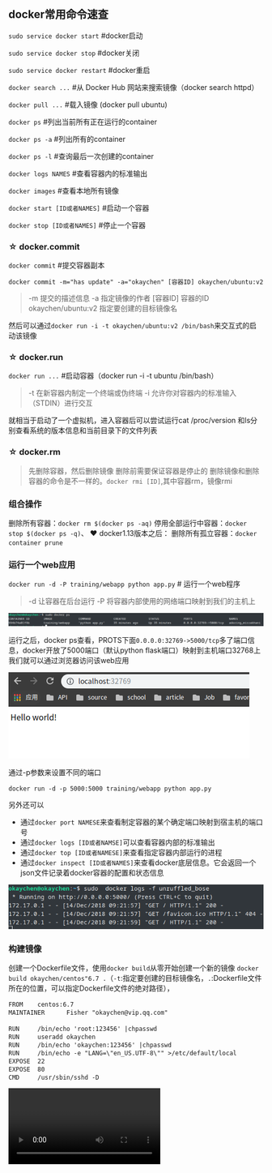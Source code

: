 ## docker常用命令速查
`sudo service docker start`    #docker启动 

`sudo service docker stop`    #docker关闭 

`sudo service docker restart` #docker重启 

`docker search ...` #从 Docker Hub 网站来搜索镜像（docker search httpd）

`docker pull ...`  #载入镜像 (docker pull ubuntu)

`docker ps` #列出当前所有正在运行的container

`docker ps -a` #列出所有的container

`docker ps -l`  #查询最后一次创建的container

`docker logs NAMES` #查看容器内的标准输出

`docker images` #查看本地所有镜像

`docker start [ID或者NAMES]` #启动一个容器

`docker stop [ID或者NAMES]` #停止一个容器


### ☆ docker.commit
`docker commit` #提交容器副本
```
docker commit -m="has update" -a="okaychen" [容器ID] okaychen/ubuntu:v2
```
> -m 提交的描述信息
> -a 指定镜像的作者
> [容器ID] 容器的ID
> okaychen/ubuntu:v2 指定要创建的目标镜像名

然后可以通过`docker run -i -t okaychen/ubuntu:v2 /bin/bash`来交互式的启动该镜像
### ☆ docker.run
`docker run ...` #启动容器（docker run -i -t ubuntu /bin/bash）
> -t 在新容器内制定一个终端或伪终端 
> -i 允许你对容器内的标准输入（STDIN）进行交互

就相当于启动了一个虚拟机，进入容器后可以尝试运行cat /proc/version 和ls分别查看系统的版本信息和当前目录下的文件列表
### ☆ docker.rm
> 先删除容器，然后删除镜像
> 删除前需要保证容器是停止的
> 删除镜像和删除容器的命令是不一样的。`docker rmi [ID]`,其中容器rm，镜像rmi 


### 组合操作
删除所有容器：`docker rm $(docker ps -aq)`
停用全部运行中容器：`docker stop $(docker ps -q)`、
❤ docker1.13版本之后：
删除所有孤立容器：`docker container prune`


### 运行一个web应用

`docker run -d -P training/webapp python app.py` # 运行一个web程序
> -d 让容器在后台运行
> -P 将容器内部使用的网络端口映射到我们的主机上

![](images/1.png)

  
运行之后，docker ps查看，PROTS下面`0.0.0.0:32769->5000/tcp`多了端口信息，docker开放了5000端口（默认python flask端口）映射到主机端口32768上
我们就可以通过浏览器访问该web应用

![](images/2.png)

通过-p参数来设置不同的端口
```
docker run -d -p 5000:5000 training/webapp python app.py
```
另外还可以
- 通过`docker port NAMESE`来查看制定容器的某个确定端口映射到宿主机的端口号
- 通过`docker logs [ID或者NAMSE]`可以查看容器内部的标准输出
- 通过`docker top [ID或者NAMESE]`来查看指定容器内部运行的进程
- 通过`docker inspect [ID或者NAMES]`来查看docker底层信息。它会返回一个json文件记录着docker容器的配置和状态信息

![](images/3.png)

### 构建镜像
创建一个Dockerfile文件，使用`docker build`从零开始创建一个新的镜像
`docker build okaychen/centos"6.7 .`（`-t`:指定要创建的目标镜像名，`.`:Dockerfile文件所在的位置，可以指定Dockerfile文件的绝对路径），
```
FROM    centos:6.7
MAINTAINER      Fisher "okaychen@vip.qq.com"

RUN     /bin/echo 'root:123456' |chpasswd
RUN     useradd okaychen
RUN     /bin/echo 'okaychen:123456' |chpasswd
RUN     /bin/echo -e "LANG=\"en_US.UTF-8\"" >/etc/default/local
EXPOSE  22
EXPOSE  80
CMD     /usr/sbin/sshd -D
```
![](./video/test-2018-12-14_20.48.39.mp4)

